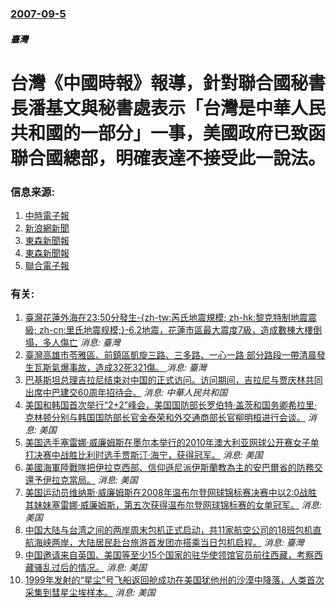 ### [2007-09-5](/news/2007/09/5/index.md)

##### 臺灣
# 台灣《中國時報》報導，針對聯合國秘書長潘基文與秘書處表示「台灣是中華人民共和國的一部分」一事，美國政府已致函聯合國總部，明確表達不接受此一說法。




### 信息来源:

1. [中時電子報](http://news.chinatimes.com/2007Cti/2007Cti-News/2007Cti-News-Content/0,4521,110501+112007090500032,00.html)
2. [新浪網新聞](http://news.sina.com.tw/politics/sinacn/cn/2007-09-05/084734100611.shtml)
3. [東森新聞報](http://www.ettoday.com/2007/09/05/301-2152974.htm)
4. [東森新聞報](http://www.ettoday.com/2007/09/05/301-2153329.htm)
5. [聯合電子報](http://udn.com/NEWS/WORLD/WOR1/4000402.shtml)

### 有关:

1. [ 臺灣花蓮外海在23:50分發生-{zh-tw:芮氏地震規模; zh-hk:黎克特制地震震級; zh-cn:里氏地震规模;}-6.2地震，花蓮市區最大震度7級，造成數棟大樓倒塌，多人傷亡](/zh/news/2018/02/6/臺灣花蓮外海在23-50分發生-zh-tw-芮氏地震規模-zh-hk-黎克特制地震震級-zh-cn-里氏地震规模.md) _消息: 臺灣_
2. [ 臺灣高雄市苓雅區、前鎮區凱旋三路、三多路、一心一路 部分路段一帶清晨發生瓦斯氣爆事故，造成32死321傷。 ](/zh/news/2014/08/1/臺灣高雄市苓雅區-前鎮區凱旋三路-三多路-一心一路-部分路段一帶清晨發生瓦斯氣爆事故-造成32死321傷.md) _消息: 臺灣_
3. [巴基斯坦总理吉拉尼结束对中国的正式访问。访问期间，吉拉尼与贾庆林共同出席中巴建交60周年招待会。](/zh/news/2011/05/20/巴基斯坦总理吉拉尼结束对中国的正式访问-访问期间-吉拉尼与贾庆林共同出席中巴建交60周年招待会.md) _消息: 中華人民共和国_
4. [ 美国和韩国首次举行“2+2”峰会，美国国防部长罗伯特·盖茨和国务卿希拉里·克林顿分别与韩国国防部长官金泰荣和外交通商部长官柳明桓进行会谈。](/zh/news/2010/07/19/美国和韩国首次举行-2-2-峰会-美国国防部长罗伯特-盖茨和国务卿希拉里-克林顿分别与韩国国防部长官金泰荣和外交通商部.md) _消息: 美国_
5. [ 美国选手塞雷娜·威廉姆斯在墨尔本举行的2010年澳大利亚网球公开赛女子单打决赛中战胜比利时选手贾斯汀·海宁，获得冠军。](/zh/news/2010/01/30/美国选手塞雷娜-威廉姆斯在墨尔本举行的2010年澳大利亚网球公开赛女子单打决赛中战胜比利时选手贾斯汀-海宁-获得冠军.md) _消息: 美国_
6. [ 美國海軍陸戰隊把伊拉克西部、信仰遜尼派伊斯蘭教為主的安巴爾省的防務交還予伊拉克當局。](/zh/news/2010/01/23/美國海軍陸戰隊把伊拉克西部-信仰遜尼派伊斯蘭教為主的安巴爾省的防務交還予伊拉克當局.md) _消息: 美国_
7. [美国运动员维纳斯·威廉姆斯在2008年温布尔登网球锦标赛决赛中以2:0战胜其妹妹塞雷娜·威廉姆斯，第五次获得温布尔登网球锦标赛的女单冠军。](/zh/news/2008/07/5/美国运动员维纳斯-威廉姆斯在2008年温布尔登网球锦标赛决赛中以2-0战胜其妹妹塞雷娜-威廉姆斯-第五次获得温布尔登网球.md) _消息: 美国_
8. [中国大陆与台湾之间的两岸周末包机正式启动，共11家航空公司的18班包机直航海峡两岸，大陆居民赴台旅游首发团亦搭乘当日包机启程。](/zh/news/2008/07/4/中国大陆与台湾之间的两岸周末包机正式启动-共11家航空公司的18班包机直航海峡两岸-大陆居民赴台旅游首发团亦搭乘当日包机.md) _消息: 臺灣_
9. [中国邀请来自英国、美国等至少15个国家的驻华使领馆官员前往西藏，考察西藏骚乱过后的情况。](/zh/news/2008/03/28/中国邀请来自英国-美国等至少15个国家的驻华使领馆官员前往西藏-考察西藏骚乱过后的情况.md) _消息: 美国_
10. [1999年发射的“星尘”号飞船返回舱成功在美国犹他州的沙漠中降落，人类首次采集到彗星尘埃样本。](/zh/news/2006/01/15/1999年发射的-星尘-号飞船返回舱成功在美国犹他州的沙漠中降落-人类首次采集到彗星尘埃样本.md) _消息: 美国_
